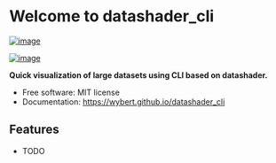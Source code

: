 # Welcome to datashader_cli


[![image](https://img.shields.io/pypi/v/datashader_cli.svg)](https://pypi.python.org/pypi/datashader_cli)

[![image](https://pyup.io/repos/github/wybert/datashader_cli/shield.svg)](https://pyup.io/repos/github/wybert/datashader_cli)


**Quick visualization of large datasets using CLI based on datashader.**


-   Free software: MIT license
-   Documentation: <https://wybert.github.io/datashader_cli>
    

## Features

-   TODO

